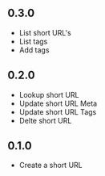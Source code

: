 ## 0.3.0

- List short URL's
- List tags
- Add tags

## 0.2.0

- Lookup short URL
- Update short URL Meta
- Update short URL Tags
- Delte short URL

## 0.1.0

- Create a short URL
